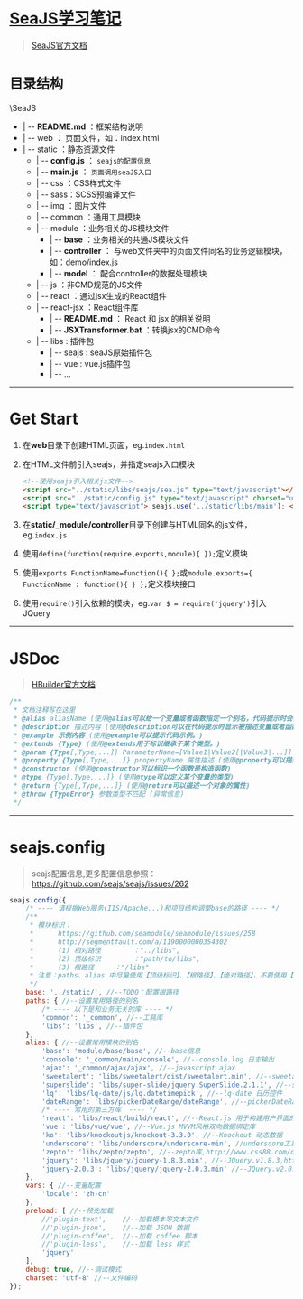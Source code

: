 # [SeaJS学习笔记](https://github.com/MrLeo/SeaJS)

> [SeaJS官方文档](http://seajs.org/docs/#docs)

# `目录结构`

\SeaJS
- | -- **README.md** ：框架结构说明
- | -- web ： 页面文件，如：index.html
- | -- static ：静态资源文件
	- | -- **config.js** ： `seajs的配置信息`
	- | -- **main.js** ： `页面调用seaJS入口`
	- | -- css ：CSS样式文件
	- | -- sass：SCSS预编译文件
	- | -- img ：图片文件
	- | -- common ：通用工具模块
	- | -- module ：业务相关的JS模块文件
		- | -- **base** ：业务相关的共通JS模块文件
		- | -- **controller** ： 与web文件夹中的页面文件同名的业务逻辑模块，如：demo/index.js
		- | -- **model** ： 配合controller的数据处理模块
	- | -- js ：非CMD规范的JS文件
	- | -- react ：通过jsx生成的React组件
	- | -- react-jsx ：React组件库
		- | -- **README.md** ： React 和 jsx 的相关说明
		- | -- **JSXTransformer.bat** ：转换jsx的CMD命令
	- | -- libs : 插件包
		- | -- seajs : seaJS原始插件包
		- | -- vue : vue.js插件包
		- | -- ...

***

# Get Start

1. 在**web**目录下创建HTML页面，eg.`index.html`
2. 在HTML文件</body>前引入seajs，并指定seajs入口模块

	```html
	<!--使用seajs引入相关js文件-->
	<script src="../static/libs/seajs/sea.js" type="text/javascript"></script>
	<script src="../static/config.js" type="text/javascript" charset="utf-8"></script>
	<script type="text/javascript"> seajs.use('../static/libs/main'); </script>
	```

3. 在**static/_module/controller**目录下创建与HTML同名的js文件，eg.`index.js`
5. 使用`define(function(require,exports,module){ });`定义模块
6. 使用`exports.FunctionName=function(){ };`或`module.exports={ FunctionName : function(){ } };`定义模块接口
4. 使用`require()`引入依赖的模块，eg.`var $ = require('jquery')`引入JQuery

***

# JSDoc

> [HBuilder官方文档](http://ask.dcloud.net.cn/article/129)

``` javascript
/**
 * 文档注释写在这里
 * @alias aliasName (使用@alias可以给一个变量或者函数指定一个别名，代码提示时会提示该别名)
 * @description 描述内容 (使用@description可以在代码提示时显示被描述变量或者函数的描述信息。)
 * @example 示例内容 (使用@example可以提示代码示例。)
 * @extends {Type} (使用@extends用于标识继承于某个类型。)
 * @param {Type[,Type,...]} ParameterName=[Value1|Value2[|Value3|...]] 参数描述 (使用@param可以描述一个函数的参数以及参数类型，HBuilder扩展了参数值域的写法（目前只支持字符串值域）)
 * @property {Type[,Type,...]} propertyName 属性描述 (使用@property可以描述一个对象的属性)
 * @constructor (使用@constructor可以标识一个函数是构造函数)
 * @type {Type[,Type,...]} (使用@type可以定义某个变量的类型)
 * @return {Type[,Type,...]} (使用@return可以描述一个对象的属性)
 * @throw {TypeError} 参数类型不匹配 (异常信息)
 */
```

***

# seajs.config

> seajs配置信息,更多配置信息参照：https://github.com/seajs/seajs/issues/262

```javascript
seajs.config({
	/* ---- 请根据Web服务(IIS/Apache...)和项目结构调整base的路径 ---- */
	/**
	 * 模块标识：
	 * 		https://github.com/seamodule/seamodule/issues/258
	 * 		http://segmentfault.com/a/1190000000354302
	 * 		(1) 相对路径		："../libs",
	 * 		(2) 顶级标识		："path/to/libs",
	 * 		(3) 根路径		："/libs"
	 * 注意：paths、alias 中尽量使用【顶级标识】、【根路径】、【绝对路径】，不要使用【相对标识】，因为在不同深度的模块引用时会解析为不同的路径。
	 */
	base: '../static/', //--TODO：配置根路径
	paths: { //--设置常用路径的别名
		/* ---- 以下是和业务无关的库 ---- */
		'common': '_common', //--工具库
		'libs': 'libs', //--插件包
	},
	alias: { //--设置常用模块的别名
		'base': 'module/base/base', //--base信息
		'console': '_common/main/console', //--console.log 日志输出
		'ajax': '_common/ajax/ajax', //--javascript ajax
		'sweetalert': 'libs/sweetalert/dist/sweetalert.min', //--sweetalert 弹出框
		'superslide': 'libs/super-slide/jquery.SuperSlide.2.1.1', //--superslide 选项卡、轮播
		'lq': 'libs/lq-date/js/lq.datetimepick', //--lq-date 日历控件
		'dateRange': 'libs/pickerDateRange/dateRange', //--pickerDateRange 日期区间控件
		/* ---- 常用的第三方库  ---- */
		'react': 'libs/react/build/react', //--React.js 用于构建用户界面的JAVASCRIPT库
		'vue': 'libs/vue/vue', //--Vue.js MVVM风格双向数据绑定库
		'ko': 'libs/knockoutjs/knockout-3.3.0', //--Knockout 动态数据
		'underscore': 'libs/underscore/underscore-min', //underscore工具库,http://www.bootcss.com/p/underscore/
		'zepto': 'libs/zepto/zepto', //--zepto库,http://www.css88.com/doc/zeptojs_api/
		'jquery': 'libs/jquery/jquery-1.8.3.min', //--JQuery.v1.8.3,http://hemin.cn/jq/
		'jquery-2.0.3': 'libs/jquery/jquery-2.0.3.min' //--JQuery.v2.0.3
	},
	vars: { //--变量配置
		'locale': 'zh-cn'
	},
	preload: [ //--预先加载
		//'plugin-text',	//--加载模本等文本文件
		//'plugin-json',	//--加载 JSON 数据
		//'plugin-coffee',	//--加载 coffee 脚本
		//'plugin-less',	//--加载 less 样式
		'jquery'
	],
	debug: true, //--调试模式
	charset: 'utf-8' //--文件编码
});
```

